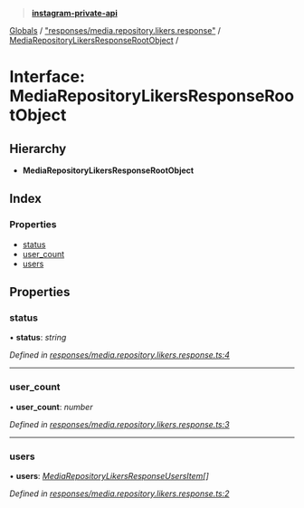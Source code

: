 > **[instagram-private-api](../README.md)**

[Globals](../globals.md) / ["responses/media.repository.likers.response"](../modules/_responses_media_repository_likers_response_.md) / [MediaRepositoryLikersResponseRootObject](_responses_media_repository_likers_response_.mediarepositorylikersresponserootobject.md) /

# Interface: MediaRepositoryLikersResponseRootObject

## Hierarchy

* **MediaRepositoryLikersResponseRootObject**

## Index

### Properties

* [status](_responses_media_repository_likers_response_.mediarepositorylikersresponserootobject.md#status)
* [user_count](_responses_media_repository_likers_response_.mediarepositorylikersresponserootobject.md#user_count)
* [users](_responses_media_repository_likers_response_.mediarepositorylikersresponserootobject.md#users)

## Properties

###  status

• **status**: *string*

*Defined in [responses/media.repository.likers.response.ts:4](https://github.com/Nerixyz/instagram-private-api/blob/e5037ee/src/responses/media.repository.likers.response.ts#L4)*

___

###  user_count

• **user_count**: *number*

*Defined in [responses/media.repository.likers.response.ts:3](https://github.com/Nerixyz/instagram-private-api/blob/e5037ee/src/responses/media.repository.likers.response.ts#L3)*

___

###  users

• **users**: *[MediaRepositoryLikersResponseUsersItem](_responses_media_repository_likers_response_.mediarepositorylikersresponseusersitem.md)[]*

*Defined in [responses/media.repository.likers.response.ts:2](https://github.com/Nerixyz/instagram-private-api/blob/e5037ee/src/responses/media.repository.likers.response.ts#L2)*